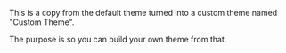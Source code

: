 This is a copy from the default theme turned into a custom theme named "Custom Theme". 

The purpose is so you can build your own theme from that.
